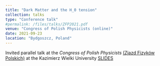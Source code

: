 ```yaml
---
title: "Dark Matter and the H_0 tension"
collection: talks
type: "Conference talk"
#permalink: /files/talks/ZFP2021.pdf
venue: "Congress of Polish Physicists (online)"
date: 2021-09-23
location: "Bydgoszcz, Poland"
---
```


Invited parallel talk at the _Congress of Polish Physicists_ [(Zjazd Fizyków Polskich)](https://47zfp.utp.edu.pl) at the Kazimierz Wielki University [SLIDES](http://ahryczuk.github.io/files/talks/ZFP2021.pdf)
